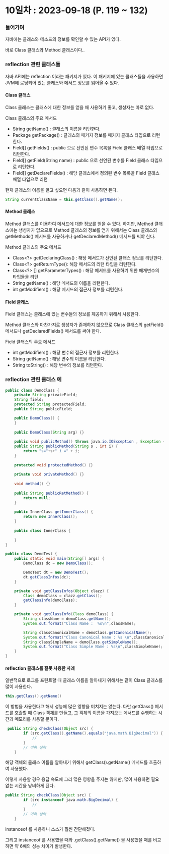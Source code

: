 # 10일차 : 2023-09-18 (P. 119 ~ 132)

### 들어가며

자바에는 클래스와 메소드의 정보를 확인할 수 있는 API가 있다.

바로 Class 클래스와 Method 클래스이다..

### reflection 관련 클래스들

자바 API에는 reflection 이라는 패키지가 있다.
이 패키지에 있는 클래스들을 사용하면 JVM에 로딩되어 있는 클래스와 메서드 정보를
읽어올 수 있다.

#### Class 클래스

Class 클래스는 클래스에 대한 정보를 얻을 때 사용하기 좋고, 
생성자는 따로 없다.

Class 클래스의 주요 메서드

- String getName() : 클래스의 이름을 리턴한다.
- Package getPackage() :  클래스의 패키지 정보를 패키지 클래스 타입으로 리턴한다.
- Field[] getFields() : public 으로 선언된 변수 목록을 Field 클래스 배열 타입으로 리턴한다.
- Field[] getField(String name) : public 으로 선언된 변수를 Field 클래스 타입으로 리턴한다.
- Field[] getDeclareFields() : 해당 클래스에서 정의된 변수 목록을 Field 클래스 배열 타입으로 리턴

현재 클래스의 이름을 알고 싶으면 다음과 같이 사용하면 된다.

```java
String currentClassName = this.getClass().getName();
```


#### Method 클래스

Method 클래스를 이용하여 메서드에 대한 정보를 얻을 수 있다.
하지만, Method 클래스에는 생성자가 없으므로 Method 클래스의 정보를 얻기 위해서는
Class 클래스의 getMethods() 메서드를 사용하거나 getDeclaredMethod() 메서드를
써야 한다.

Method 클래스의 주요 메서드

- Class<?> getDeclaringClass() : 해당 메서드가 선언된 클래스 정보를 리턴한다.
- Class<?> getReturnType(): 해당 메서드의 리턴 타입을 리턴한다.
- Class<?> [] getParameterTypes() : 해당 메서드를 사용하기 위한 매개변수의 타입들을 리턴
- String getName() : 해당 메서드의 이름을 리턴한다.
- int getModifiers() : 해당 메서드의 접근자 정보를 리턴한다.


#### Field 클래스

Field 클래스는 클래스에 있는 변수들의 정보를 제공하기 위해서 사용한다.

Method 클래스와 마찬가지로 생성자가 존재하지 않으므로 Class 클래스의 getField()
메서드나 getDeclaredFields() 메서드를 써야 한다.

Field 클래스의 주요 메서드

- int getModifiers() : 해당 변수의 접근자 정보를 리턴한다.
- String getName() : 해당 변수의 이름을 리턴한다.
- String toString() : 해당 변수의 정보를 리턴한다.


### reflection 관련 클래스 예

```java
public class DemoClass {
    private String privateField;
    String field;
    protected String protectedField;
    public String publicField;

    public DemoClass() {
    }
    
    public DemoClass(String arg) {}
    
    public void publicMethod() throws java.io.IOException , Exception {}
    public String publicMethod(String s , int i) {
        return "s="+s+" i =" + i;
    }
    
    protected void protectedMethod() {}
    
    private void privateMethod() {}
    
    void method() {}
    
    public String publicRetMethod() {
        return null;
    }
    
    public InnerClass getInnerClass() {
        return new InnerClass();
    }
    
    public class InnerClass {
        
    }
}
```

```java
public class DemoTest {
    public static void main(String[] args) {
        DemoClass dc = new DemoClass();

        DemoTest dt = new DemoTest();
        dt.getClassInfos(dc);
    }

    private void getClassInfos(Object clazz) {
        Class demoClass = clazz.getClass();
        getClassInfo(demoClass);
    }

    private void getClassInfo(Class demoClass) {
        String className = demoClass.getName();
        System.out.format("Class Name :  %s\n",className);

        String classCanonicalName = demoClass.getCanonicalName();
        System.out.format("Class Canonical Name : %s \n",classCanonicalName);
        String classSimpleName = demoClass.getSimpleName();
        System.out.format("Class Simple Name : %s\n",classSimpleName);
    }
}
```

#### reflection 클래스를 잘못 사용한 사례

일반적으로 로그를 프린트할 때 클래스 이름을 알아내기 위해서는 같이 Class 클래스를
많이 사용한다.

```java
this.getClass().getName()
```

이 방법을 사용한다고 해서 성능에 많은 영향을 미치지는 않는다.
다만 getClass() 메서드를 호출할 때 Class 객체를 만들고, 
그 객체의 이름을 가져오는 메서드를 수행하는 시간과 메모리를 사용할 뿐이다.

```java
 public String checkClass(Object src) {
        if (src.getClass().getName().equals("java.math.BigDecimal")) {
            //
        }
        // 이하 생략
    }
```

해당 객체의 클래스 이름을 알아내기 위해서 getClass().getName() 
메서드를 호출하여 사용했다.

이렇게 사용할 경우 응답 속도에 그리 많은 영향을 주지는 않지만,
많이 사용하면 필요 없는 시간을 낭비하게 된다.

```java
public String checkClass(Object src) {
        if (src instanceof java.math.BigDecimal) {
            //
        }
        // 이하 생략
    }
```

instanceof 를 사용하니 소스가 훨씬 간단해졌다.


그리고 instanceof 를 사용했을 때와 .getClass().getName() 을 사용했을 때를
비교하면 약 6배의 성능 차이가 발생한다.

